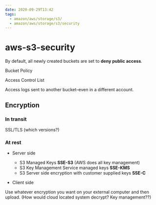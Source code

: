 ```yaml
---
date: 2020-09-29T13:42
tags:
  - amazon/aws/storage/s3/
  - amazon/aws/storage/s3/security
---
```


# aws-s3-security

By default, all newly created buckets are set to **deny public access**.

Bucket Policy

Access Control List

Access logs sent to another bucket–even in a different account.

## Encryption

### In transit

SSL/TLS (which versions?)

### At rest

* Server side
  * S3 Managed Keys **SSE-S3** (AWS does all key management)
  * S3 Key Management Service managed keys **SSE-KMS**
  * S3 Server side encryption with customer supplied keys **SSE-C**

* Client side

Use whatever encryption you want on your external computer and then upload. (How would cloud located system decrypt? Key management??)
